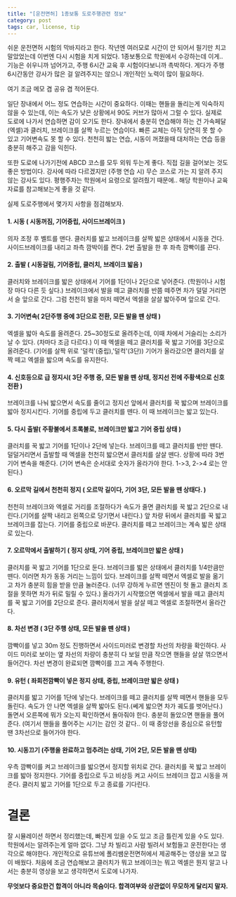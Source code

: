 ```yaml
---
title: "[운전면허] 1종보통 도로주행관련 정보"
category: post
tags: car, license, tip
---
```

쉬운 운전면허 시험의 막바지라고 한다.
작년엔 여러모로 시간이 안 되어서 필기만 치고 말았었는데 이번엔 다시 시험을 치게 되었다. 1종보통으로 학원에서 수강하는데 이게.. 기능은 쉬우니까 넘어가고, 주행 6시간 교육 후 시험이다보니까 촉박하다. 게다가 주행 6시간동안 강사가 많은 걸 알려주지는 않으니 개인적인 노력이 많이 필요하다.

여기 조금 메모 겸 공유 겸 적어둔다.

일단 장내에서 어느 정도 연습하는 시간이 중요하다. 이때는 핸들을 돌리는게 익숙하지 않을 수 있는데, 이는 속도가 낮은 상황에서 90도 커브가 많아서 그럴 수 있다. 실제로 도로에 나가서 연습하면 감이 오기도 한다. 장내에서 충분히 연습해야 하는 건 가속페달(엑셀)과 클러치, 브레이크를 살짝 누르는 연습이다. 빠른 교체는 아직 당연히 못 할 수 있고 기어변속도 못 할 수 있다. 천천히 밟는 연습, 시동이 꺼졌을때 대처하는 연습 등을 충분히 해주고 감을 익힌다.

또한 도로에 나가기전에 ABCD 코스를 모두 외워 두는게 좋다. 직접 길을 걸어보는 것도 좋은 방법이다. 강사에 따라 다르겠지만 (주행 연습 시) 무슨 코스로 가는 지 알려 주지 않는 강사도 있다. 평행주차는 학원에서 요령으로 알려줬기 때문에.. 해당 학원이나 교육자료를 참고해보는게 좋을 것 같다.

실제 도로주행에서 몇가지 사항을 점검해보자.


#### 1. 시동 ( 시동꺼짐, 기어중립, 사이드브레이크 )

의자 조정 후 벨트를 맨다.
클러치를 밟고 브레이크를 살짝 밟은 상태에서 시동을 건다.
사이드브레이크를 내리고 좌측 깜박이를 켠다.
2번 출발을 한 후 좌측 깜빡이를 끈다.


#### 2. 출발 ( 시동걸림, 기어중립, 클러치, 브레이크 밟음 )

클러치와 브레이크를 밟은 상태에서 기어를 1단이나 2단으로 넣어준다. (학원이나 시험장 마다 다른 듯 싶다.)
브레이크에서 발을 떼고 클러치를 반쯤 떼주면 차가 덜덜 거리면서 슬 앞으로 간다.
그럼 천천히 발을 마저 떼면서 엑셀을 살살 밟아주며 앞으로 간다.

#### 3. 기어변속( 2단주행 중에 3단으로 전환, 모든 발을 뗀 상태 )

엑셀을 밟아 속도를 올려준다. 25~30정도로 올려주는데, 이때 차에서 거슬리는 소리가 날 수 있다. (차마다 조금 다르다.)
이 때 엑셀을 떼고 클러치를 꾹 밟고 기어를 3단으로 올려준다. (기어를 살짝 위로 '덜컥'(중립),'덜컥'(3단))
기어가 올라갔으면 클러치를 살짝 떼고 엑셀을 밟으며 속도를 유지한다.

#### 4. 신호등으로 급 정지시( 3단 주행 중, 모든 발을 뗀 상태, 정지선 전에 주황색으로 신호 전환 )

브레이크를 나눠 밟으면서 속도를 줄이고 정지선 앞에서 클러치를 꾹 밟으며 브레이크를 밟아 정지시킨다.
기어를 중립에 두고 클러치를 뗀다.
이 때 브레이크는 밟고 있는다.

#### 5. 다시 출발( 주황불에서 초록불로, 브레이크만 밟고 기어 중립 상태 )

클러치를 꾹 밟고 기어를 1단이나 2단에 넣는다.
브레이크를 떼고 클러치를 반만 뗀다.
덜덜거리면서 출발할 때 엑셀을 천천히 밟으면서 클러치를 살살 뗀다.
상황에 따라 3번 기어 변속을 해준다. (기어 변속은 순서대로 숫자가 올라가야 한다. 1->3, 2->4 로는 안 된다.)

#### 6. 오르막 길에서 천천히 정지 ( 오르막 길이다, 기어 3단, 모든 발을 뗀 상태다. )

천천히 브레이크와 엑셀로 거리를 조절하다가 속도가 줄면 클러치를 꾹 밟고 2단으로 내린다.(기어를 살짝 내리고 왼쪽으로 당기면서 내린다.)
앞 차량 뒤에서 클러치를 꾹 밟고 브레이크를 잡는다.
기어를 중립으로 바꾼다.
클러치를 떼고 브레이크는 계속 밟은 상태로 있는다.

#### 7. 오르막에서 출발하기 ( 정지 상태, 기어 중립, 브레이크만 밟은 상태 )

클러치를 꾹 밟고 기어를 1단으로 둔다.
브레이크를 밟은 상태에서 클러치를 1/4만큼만 뗀다. 이러면 차가 동동 거리는 느낌이 있다.
브레이크를 살짝 떼면서 엑셀로 발을 옮기고 차가 충분히 힘을 받을 만큼 눌러준다. (너무 강하게 누르면 엔진이 헛 돌고 클러치 조절을 못하면 차가 뒤로 밀릴 수 있다.)
올라가기 시작했으면 엑셀에서 발을 떼고 클러치를 꾹 밟고 기어를 2단으로 준다.
클러치에서 발을 살살 떼고 엑셀로 조절하면서 올라간다.

#### 8. 차선 변경 ( 3단 주행 상태, 모든 발을 뗀 상태 )

깜빡이를 넣고 30m 정도 진행하면서 사이드미러로 변경할 차선의 차량을 확인하다.
사이드 미러로 보이는 옆 차선의 차량이 충분히 다 보일 만큼 작으면 핸들을 살살 꺾으면서 들어간다.
차선 변경이 완료되면 깜빡이를 끄고 계속 주행한다.

#### 9. 유턴 ( 좌회전깜빡이 넣은 정지 상태, 중립, 브레이크만 밟은 상태 )

클러치를 밟고 기어를 1단에 넣는다.
브레이크를 떼고 클러치를 살짝 떼면서 핸들을 모두 돌린다.
속도가 안 나면 엑셀을 살짝 밟아도 된다.(쎄게 밟으면 차가 궤도를 벗어난다.)
돌면서 오른쪽에 뭐가 오는지 확인하면서 돌아줘야 한다.
충분히 돌았으면 핸들을 풀어준다. (여기서 핸들을 풀어주는 시기는 감인 것 같다..
이 때 중앙선을 중심으로 유턴할 땐 3차선으로 들어가야 한다.

#### 10. 시동끄기 (주행을 완료하고 멈추려는 상태, 기어 2단, 모든 발을 뗀 상태)

우측 깜빡이를 켜고 브레이크를 밟으면서 정지할 위치로 간다.
클러치를 꾹 밟고 브레이크를 밟아 정지한다.
기어를 중립으로 두고 비상등 켜고 사이드 브레이크 잡고 시동을 꺼준다.
클러치 밟고 기어를 1단으로 두고 종료를 기다린다.



# 결론

잘 시뮬레이션 하면서 정리했는데, 빠진게 있을 수도 있고 조금 틀린게 있을 수도 있다.
학원에서는 알려주는게 얼마 없다. 그냥 차 빌리고 사람 빌려서 보험들고 운전한다는 생각으로 해야한다.
개인적으로 유튜브에 폴리쌤운전면허에서 제공해주는 영상을 보고 많이 배웠다.
처음에 조금 연습해보고 클러치가 뭐고 브레이크는 뭐고 엑셀은 뭔지 알고 나서는 충분히 영상을 보고 생각하면서 도로에 나가자.

**무엇보다 중요한건 합격이 아니라 목숨이다. 합격여부와 상관없이 무모하게 달리지 말자.**

